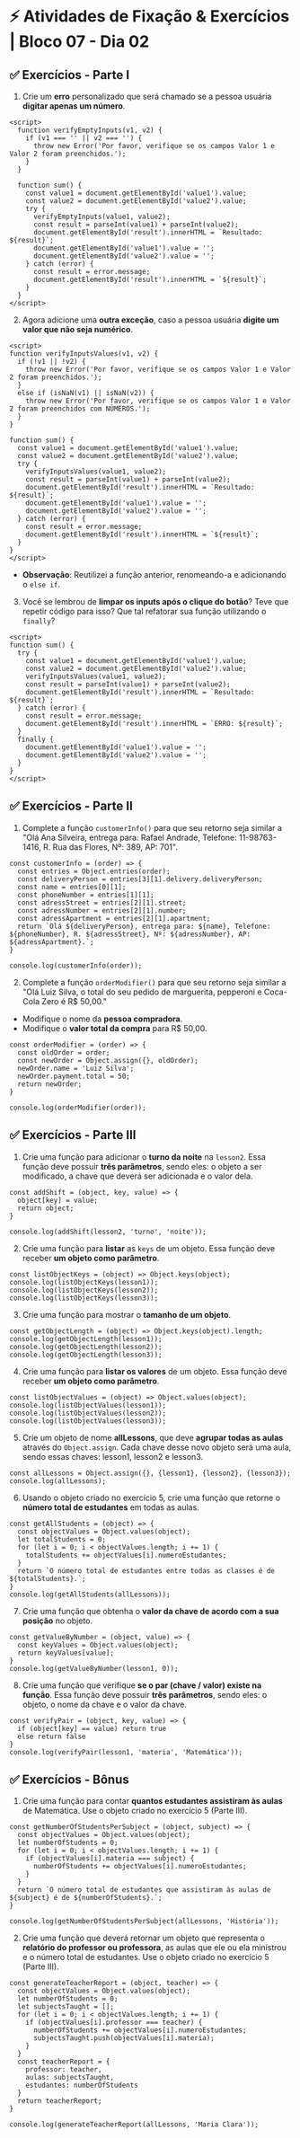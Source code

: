 # &#9889; Atividades de Fixação & Exercícios | Bloco 07 - Dia 02

## &#9989; Exercícios - Parte I
1. Crie um **erro** personalizado que será chamado se a pessoa usuária **digitar apenas um número**.
```
<script>
  function verifyEmptyInputs(v1, v2) {
    if (v1 === '' || v2 === '') {
      throw new Error('Por favor, verifique se os campos Valor 1 e Valor 2 foram preenchidos.');
    }
  }

  function sum() {
    const value1 = document.getElementById('value1').value;
    const value2 = document.getElementById('value2').value;
    try {
      verifyEmptyInputs(value1, value2);
      const result = parseInt(value1) + parseInt(value2);
      document.getElementById('result').innerHTML = `Resultado: ${result}`;
      document.getElementById('value1').value = '';
      document.getElementById('value2').value = '';
    } catch (error) {
      const result = error.message;
      document.getElementById('result').innerHTML = `${result}`;
    }
  }
</script>
```

2. Agora adicione uma **outra exceção**, caso a pessoa usuária **digite um valor que não seja numérico**.
```
<script>
function verifyInputsValues(v1, v2) {
  if (!v1 || !v2) {
    throw new Error('Por favor, verifique se os campos Valor 1 e Valor 2 foram preenchidos.');
  }
  else if (isNaN(v1) || isNaN(v2)) {
    throw new Error('Por favor, verifique se os campos Valor 1 e Valor 2 foram preenchidos com NÚMEROS.');
  }
}

function sum() {
  const value1 = document.getElementById('value1').value;
  const value2 = document.getElementById('value2').value;
  try {
    verifyInputsValues(value1, value2);
    const result = parseInt(value1) + parseInt(value2);
    document.getElementById('result').innerHTML = `Resultado: ${result}`;
    document.getElementById('value1').value = '';
    document.getElementById('value2').value = '';
  } catch (error) {
    const result = error.message;
    document.getElementById('result').innerHTML = `${result}`;
  }
}
</script>
```
- **Observação**: Reutilizei a função anterior, renomeando-a e adicionando o `else if`.

3. Você se lembrou de **limpar os inputs após o clique do botão**? Teve que repetir código para isso? Que tal refatorar sua função utilizando o `finally`?
```
<script>
function sum() {
  try {
    const value1 = document.getElementById('value1').value;
    const value2 = document.getElementById('value2').value;
    verifyInputsValues(value1, value2);
    const result = parseInt(value1) + parseInt(value2);
    document.getElementById('result').innerHTML = `Resultado: ${result}`;
  } catch (error) {
    const result = error.message;
    document.getElementById('result').innerHTML = `ERRO: ${result}`;
  }
  finally {
    document.getElementById('value1').value = '';
    document.getElementById('value2').value = '';
  }
}
</script>
```

## &#9989; Exercícios - Parte II
1. Complete a função `customerInfo()` para que seu retorno seja similar a "Olá Ana Silveira, entrega para: Rafael Andrade, Telefone: 11-98763-1416, R. Rua das Flores, Nº: 389, AP: 701".
```
const customerInfo = (order) => {
  const entries = Object.entries(order);
  const deliveryPerson = entries[3][1].delivery.deliveryPerson;
  const name = entries[0][1];
  const phoneNumber = entries[1][1];
  const adressStreet = entries[2][1].street;
  const adressNumber = entries[2][1].number;
  const adressApartment = entries[2][1].apartment;
  return `Olá ${deliveryPerson}, entrega para: ${name}, Telefone: ${phoneNumber}, R. ${adressStreet}, Nº: ${adressNumber}, AP: ${adressApartment}.`;
}

console.log(customerInfo(order));
```

2. Complete a função `orderModifier()` para que seu retorno seja similar a "Olá Luiz Silva, o total do seu pedido de marguerita, pepperoni e Coca-Cola Zero é R$ 50,00."
- Modifique o nome da **pessoa compradora**.
- Modifique o **valor total da compra** para R$ 50,00.
```
const orderModifier = (order) => {
  const oldOrder = order;
  const newOrder = Object.assign({}, oldOrder);
  newOrder.name = 'Luiz Silva';
  newOrder.payment.total = 50;
  return newOrder;
}

console.log(orderModifier(order));
```

## &#9989; Exercícios - Parte III
1. Crie uma função para adicionar o **turno da noite** na `lesson2`. Essa função deve possuir **três parâmetros**, sendo eles: o objeto a ser modificado, a chave que deverá ser adicionada e o valor dela.
```
const addShift = (object, key, value) => {
  object[key] = value;
  return object;
}

console.log(addShift(lesson2, 'turno', 'noite'));
```

2. Crie uma função para **listar** as `keys` de um objeto. Essa função deve receber **um objeto como parâmetro**.
```
const listObjectKeys = (object) => Object.keys(object);
console.log(listObjectKeys(lesson1));
console.log(listObjectKeys(lesson2));
console.log(listObjectKeys(lesson3));
```

3. Crie uma função para mostrar o **tamanho de um objeto**.
```
const getObjectLength = (object) => Object.keys(object).length;
console.log(getObjectLength(lesson1));
console.log(getObjectLength(lesson2));
console.log(getObjectLength(lesson3));
```

4. Crie uma função para **listar os valores** de um objeto. Essa função deve receber **um objeto como parâmetro**.
```
const listObjectValues = (object) => Object.values(object);
console.log(listObjectValues(lesson1));
console.log(listObjectValues(lesson2));
console.log(listObjectValues(lesson3));
```

5. Crie um objeto de nome **allLessons**, que deve **agrupar todas as aulas** através do `Object.assign`. Cada chave desse novo objeto será uma aula, sendo essas chaves: lesson1, lesson2 e lesson3.
```
const allLessons = Object.assign({}, {lesson1}, {lesson2}, {lesson3});
console.log(allLessons);
```

6. Usando o objeto criado no exercício 5, crie uma função que retorne o **número total de estudantes** em todas as aulas.
```
const getAllStudents = (object) => {
  const objectValues = Object.values(object);
  let totalStudents = 0;
  for (let i = 0; i < objectValues.length; i += 1) {
    totalStudents += objectValues[i].numeroEstudantes;
  }
  return `O número total de estudantes entre todas as classes é de ${totalStudents}.`;
}
console.log(getAllStudents(allLessons));
```

7. Crie uma função que obtenha o **valor da chave de acordo com a sua posição** no objeto. 
```
const getValueByNumber = (object, value) => {
  const keyValues = Object.values(object);
  return keyValues[value];
}
console.log(getValueByNumber(lesson1, 0));
```

8. Crie uma função que verifique **se o par (chave / valor) existe na função**. Essa função deve possuir **três parâmetros**, sendo eles: o objeto, o nome da chave e o valor da chave.
```
const verifyPair = (object, key, value) => {
  if (object[key] == value) return true
  else return false
}
console.log(verifyPair(lesson1, 'materia', 'Matemática'));
```

## &#9989; Exercícios - Bônus
1. Crie uma função para contar **quantos estudantes assistiram às aulas** de Matemática. Use o objeto criado no exercício 5 (Parte III).
```
const getNumberOfStudentsPerSubject = (object, subject) => {
  const objectValues = Object.values(object);
  let numberOfStudents = 0;
  for (let i = 0; i < objectValues.length; i += 1) {
    if (objectValues[i].materia === subject) {
      numberOfStudents += objectValues[i].numeroEstudantes;
    }
  }
  return `O número total de estudantes que assistiram às aulas de ${subject} é de ${numberOfStudents}.`;
}

console.log(getNumberOfStudentsPerSubject(allLessons, 'História'));
```

2. Crie uma função que deverá retornar um objeto que representa o **relatório do professor ou professora**, as aulas que ele ou ela ministrou e o número total de estudantes. Use o objeto criado no exercício 5 (Parte III).
```
const generateTeacherReport = (object, teacher) => {
  const objectValues = Object.values(object);
  let numberOfStudents = 0;
  let subjectsTaught = [];
  for (let i = 0; i < objectValues.length; i += 1) {
    if (objectValues[i].professor === teacher) {
      numberOfStudents += objectValues[i].numeroEstudantes;
      subjectsTaught.push(objectValues[i].materia);
    }
  }
  const teacherReport = {
    professor: teacher,
    aulas: subjectsTaught,
    estudantes: numberOfStudents
  }
  return teacherReport;
}

console.log(generateTeacherReport(allLessons, 'Maria Clara'));
```